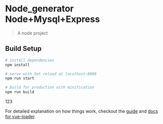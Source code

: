 # Node_generator Node+Mysql+Express

> A node project

## Build Setup

``` bash
# install dependencies
npm install

# serve with hot reload at localhost:8080
npm run start

# build for production with minification
npm run build
```
123

For detailed explanation on how things work, checkout the [guide](http://vuejs-templates.github.io/webpack/) and [docs for vue-loader](http://vuejs.github.io/vue-loader).
